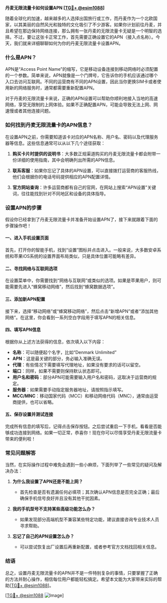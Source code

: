 **丹麦无限流量卡如何设置APN [[TG💪+ @esim1088](https://t.me/s/esim1088)]**

随着全球化的加速，越来越多的人选择出国旅行或工作，而丹麦作为一个北欧国家，以其美丽的自然风光和独特的文化吸引了不少游客。如果你计划前往丹麦，并且希望在那边保持网络连接，那么拥有一张丹麦的无限流量卡无疑是一个明智的选择。不过，要让这张卡正常工作，首先需要正确设置它的APN（接入点名称）。今天，我们就来详细聊聊如何为你的丹麦无限流量卡设置APN。

### 什么是APN？

APN是“Access Point Name”的缩写，它是移动设备连接到移动网络时必须配置的一个参数。简单来说，APN就像是一个门牌号，它告诉你的手机应该通过哪个入口去访问互联网。不同的运营商有不同的APN设置，因此当你更换SIM卡或者使用新的网络服务时，通常都需要重新配置APN。

对于丹麦的无限流量卡来说，正确的APN设置可以帮助你顺利地接入当地的高速网络，享受无限制的上网体验。如果不正确配置APN，可能会导致无法上网、网速慢或者其他连接问题。

### 如何找到丹麦无限流量卡的APN信息？

在设置APN之前，你需要知道该卡对应的APN名称、用户名、密码以及代理服务器等信息。这些信息通常可以从以下几个途径获取：

1. **购买卡片时提供的说明书**：大多数正规渠道购买的丹麦无限流量卡都会附带一份详细的使用指南，其中会明确列出所需的APN信息。
   
2. **联系客服**：如果你忘记了具体的APN设置，可以直接拨打运营商的客服热线，他们会根据你的电话号码提供相应的APN配置详情。

3. **官方网站查询**：许多运营商都有自己的官网，在网站上搜索“APN设置”关键词，往往能找到针对不同地区和设备的具体指导。

### 设置APN的步骤

假设你已经拿到了丹麦无限流量卡并准备开始设置APN了，接下来就跟着下面的步骤操作吧！

#### 一、进入手机设置页面

首先，打开你的智能手机，找到“设置”图标并点击进入。一般来说，大多数安卓系统和苹果iOS系统的设置界面布局类似，只是具体位置可能略有差异。

#### 二、寻找网络与互联网选项

在设置菜单中，你需要找到“网络与互联网”或类似的选项。如果是苹果用户，则可能需要先进入“蜂窝移动网络”，然后找到“蜂窝数据选项”。

#### 三、添加新APN配置

接下来，选择“移动网络”或“蜂窝移动网络”，然后点击“新增APN”或者“添加其他网络”。在这里，你会看到一系列空白字段用于填写APN的相关信息。

#### 四、填写APN信息

根据你从上述方法获得的信息，依次填入以下内容：
- **名称**：可以随便起个名字，比如“Denmark Unlimited”
- **APN**：这是最关键的部分，务必输入准确无误。
- **代理**：有些情况下需要填写代理地址，如果没有要求的话可以留空。
- **端口**：同样，如果不需要则保持默认状态即可。
- **用户名和密码**：部分APN可能需要输入用户名和密码，这取决于运营商的规定。
- **服务器**：如果需要手动指定服务器地址，请按照指示填写。
- **MCC/MNC**：移动国家代码（MCC）和移动网络代码（MNC），通常由运营商提供，也可以省略。

#### 五、保存设置并测试连接

完成所有信息的填写后，记得点击保存按钮。之后尝试重启一下手机，看看是否能够成功连接到网络。如果一切正常，恭喜你！现在你可以尽情享受丹麦无限流量卡带来的便利啦！

### 常见问题解答

当然，在实际操作过程中难免会遇到一些小麻烦，下面列举了一些常见的疑问及解决办法：

1. **为什么我设置了APN还是不能上网？**
   - 首先检查是否有遗漏任何必填项；其次确认APN信息是否完全正确；最后确保手机信号良好并且没有其他干扰因素。

2. **我的手机型号不支持某些高级功能怎么办？**
   - 如果发现部分高端机型不兼容某些特定功能，建议直接咨询专业技术人员寻求帮助。

3. **忘记了自己的APN设置怎么办？**
   - 可以尝试恢复出厂设置后再重新配置，或者参考官方文档找回相关信息。

### 结语

总之，设置丹麦无限流量卡的APN并不是一件特别复杂的事情，只要掌握了正确的方法并耐心操作，相信每位用户都能轻松搞定。希望本文能为大家带来实际的帮助[[TG💪+ @esim1088](https://t.me/s/esim1088)]。

[[TG💪+ @esim1088](https://t.me/s/esim1088) ![Image](https://i.postimg.cc/4NQfJmqS/Snipaste-2025-05-13-00-14-12.png)]